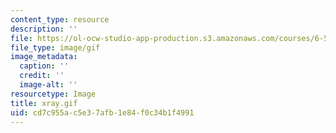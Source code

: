 ```yaml
---
content_type: resource
description: ''
file: https://ol-ocw-studio-app-production.s3.amazonaws.com/courses/6-542j-laboratory-on-the-physiology-acoustics-and-perception-of-speech-fall-2005/cd7c955ac5e37afb1e84f0c34b1f4991_xray.gif
file_type: image/gif
image_metadata:
  caption: ''
  credit: ''
  image-alt: ''
resourcetype: Image
title: xray.gif
uid: cd7c955a-c5e3-7afb-1e84-f0c34b1f4991
---
```

